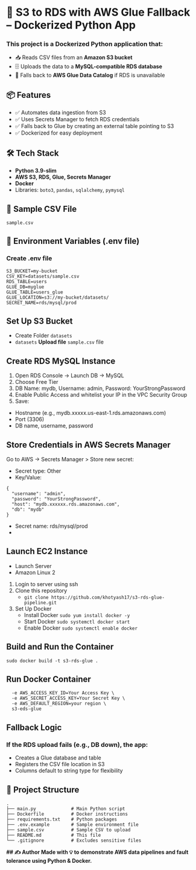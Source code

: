 # 🚀 S3 to RDS with AWS Glue Fallback – Dockerized Python App
### This project is a Dockerized Python application that:
- 📥 Reads CSV files from an **Amazon S3 bucket**
- 🗄️ Uploads the data to a **MySQL-compatible RDS database**
- 🔁 Falls back to **AWS Glue Data Catalog** if RDS is unavailable

## 📦 Features
- ✅ Automates data ingestion from S3
- ✅ Uses Secrets Manager to fetch RDS credentials
- ✅ Falls back to Glue by creating an external table pointing to S3
- ✅ Dockerized for easy deployment

## 🛠️ Tech Stack
- **Python 3.9-slim**
- **AWS S3, RDS, Glue, Secrets Manager**
- **Docker**
- Libraries: `boto3`, `pandas`, `sqlalchemy`, `pymysql`

## 🧪 Sample CSV File
```
sample.csv
```
## 🧾 Environment Variables (.env file)
### Create .env file
```
S3_BUCKET=my-bucket
CSV_KEY=datasets/sample.csv
RDS_TABLE=users
GLUE_DB=myglue
GLUE_TABLE=users_glue
GLUE_LOCATION=s3://my-bucket/datasets/
SECRET_NAME=rds/mysql/prod

```
## Set Up S3 Bucket
- Create Folder ``` datasets ```
- ``` datasets ``` **Upload file** ``` sample.csv ``` file

## Create RDS MySQL Instance
1. Open RDS Console → Launch DB → MySQL
2. Choose Free Tier
3. DB Name: mydb, Username: admin, Password: YourStrongPassword
4. Enable Public Access and whitelist your IP in the VPC Security Group
5. Save:
  - Hostname (e.g., mydb.xxxxx.us-east-1.rds.amazonaws.com)
  - Port (3306)
  - DB name, username, password

##  Store Credentials in AWS Secrets Manager
Go to AWS → Secrets Manager > Store new secret:
  - Secret type: Other
  - Key/Value:
```
{
  "username": "admin",
  "password": "YourStrongPassword",
  "host": "mydb.xxxxxx.rds.amazonaws.com",
  "db": "mydb"
}
```
- Secret name: rds/mysql/prod
- 
## Launch EC2 Instance 
  - Launch Server
  - Amazon Linux 2
1. Login to server using ssh
2. Clone this repository
   - ``` git clone https://github.com/khotyash17/s3-rds-glue-pipeline.git ``` 
4. Set Up Docker
   - Install Docker ``` sudo yum install docker -y ```
   - Start Docker ``` sudo systemctl docker start ```
   - Enable Docker  ```sudo systemctl enable docker ```

##  Build and Run the Container
``` sudo docker build -t s3-rds-glue . ```

## Run Docker Container 
```  sudo docker run --env-file .env \
  -e AWS_ACCESS_KEY_ID=Your Access Key \
  -e AWS_SECRET_ACCESS_KEY=Your Secret Key \
  -e AWS_DEFAULT_REGION=your region \
  s3-eds-glue
```
## Fallback Logic
### If the RDS upload fails (e.g., DB down), the app:
  - Creates a Glue database and table
  - Registers the CSV file location in S3
  - Columns default to string type for flexibility

## 📂 Project Structure
```
.
├── main.py             # Main Python script
├── Dockerfile          # Docker instructions
├── requirements.txt    # Python packages
├── .env.example        # Sample environment file
├── sample.csv          # Sample CSV to upload
├── README.md           # This file
└── .gitignore          # Excludes sensitive files
```
**## ✍️ Author
Made with 💡 to demonstrate AWS data pipelines and fault tolerance using Python & Docker.**
